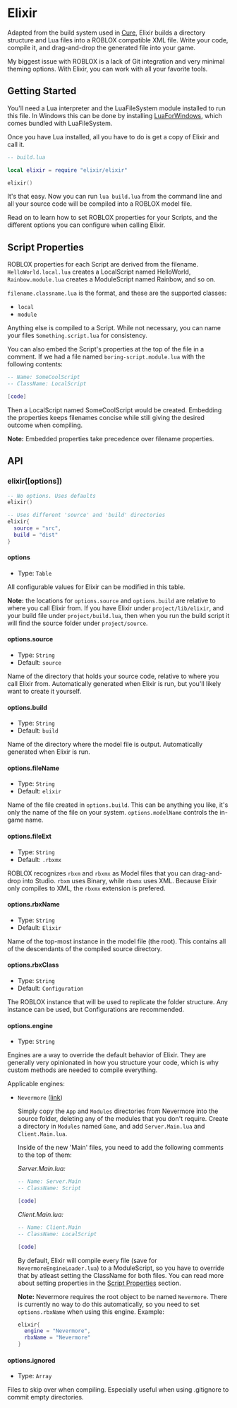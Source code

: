 # Elixir

Adapted from the build system used in [Cure](https://github.com/Anaminus/roblox-cure), Elixir builds a directory structure and Lua files into a ROBLOX compatible XML file. Write your code, compile it, and drag-and-drop the generated file into your game.

My biggest issue with ROBLOX is a lack of Git integration and very minimal theming options. With Elixir, you can work with all your favorite tools.

## Getting Started

You'll need a Lua interpreter and the LuaFileSystem module installed to run this file. In Windows this can be done by installing [LuaForWindows]( https://code.google.com/p/luaforwindows/), which comes bundled with LuaFileSystem.

Once you have Lua installed, all you have to do is get a copy of Elixir and call it.

```lua
-- build.lua

local elixir = require "elixir/elixir"

elixir()
```

It's that easy. Now you can run `lua build.lua` from the command line and all your source code will be compiled into a ROBLOX model file.

Read on to learn how to set ROBLOX properties for your Scripts, and the different options you can configure when calling Elixir.

## Script Properties

ROBLOX properties for each Script are derived from the filename. `HelloWorld.local.lua` creates a LocalScript named HelloWorld, `Rainbow.module.lua` creates a ModuleScript named Rainbow, and so on.

`filename.classname.lua` is the format, and these are the supported classes:

- `local`
- `module`

Anything else is compiled to a Script. While not necessary, you can name your files `Something.script.lua` for consistency.

You can also embed the Script's properties at the top of the file in a comment. If we had a file named `boring-script.module.lua` with the following contents:

```lua
-- Name: SomeCoolScript
-- ClassName: LocalScript

[code]
```

Then a LocalScript named SomeCoolScript would be created. Embedding the properties keeps filenames concise while still giving the desired outcome when compiling.

**Note:** Embedded properties take precedence over filename properties.

## API

### elixir([options])

```lua
-- No options. Uses defaults
elixir()

-- Uses different 'source' and 'build' directories
elixir{
  source = "src",
  build = "dist"
}
```

#### options

- Type: `Table`

All configurable values for Elixir can be modified in this table.

**Note:** the locations for `options.source` and `options.build` are relative to where you call Elixir from. If you have Elixir under `project/lib/elixir`, and your build file under `project/build.lua`, then when you run the build script it will find the source folder under `project/source`.

#### options.source

- Type: `String`
- Default: `source`

Name of the directory that holds your source code, relative to where you call Elixir from. Automatically generated when Elixir is run, but you'll likely want to create it yourself.

#### options.build

- Type: `String`
- Default: `build`

Name of the directory where the model file is output. Automatically generated when Elixir is run.

#### options.fileName

- Type: `String`
- Default: `elixir`

Name of the file created in `options.build`. This can be anything you like, it's only the name of the file on your system. `options.modelName` controls the in-game name.

#### options.fileExt

- Type: `String`
- Default: `.rbxmx`

ROBLOX recognizes `rbxm` and `rbxmx` as Model files that you can drag-and-drop into Studio. `rbxm` uses Binary, while `rbxmx` uses XML. Because Elixir only compiles to XML, the `rbxmx` extension is prefered.

#### options.rbxName

- Type: `String`
- Default: `Elixir`

Name of the top-most instance in the model file (the root). This contains all of the descendants of the compiled source directory.

#### options.rbxClass

- Type: `String`
- Default: `Configuration`

The ROBLOX instance that will be used to replicate the folder structure. Any instance can be used, but Configurations are recommended.

#### options.engine

- Type: `String`

Engines are a way to override the default behavior of Elixir. They are generally very opinionated in how you structure your code, which is why custom methods are needed to compile everything.

Applicable engines:

- `Nevermore` ([link](https://github.com/Quenty/NevermoreEngine))

  Simply copy the `App` and `Modules` directories from Nevermore into the source folder, deleting any of the modules that you don't require. Create a directory in `Modules` named `Game`, and add `Server.Main.lua` and `Client.Main.lua`.

  Inside of the new 'Main' files, you need to add the following comments to the top of them:

  *Server.Main.lua:*

  ```lua
  -- Name: Server.Main
  -- ClassName: Script

  [code]
  ```

  *Client.Main.lua:*

  ```lua
  -- Name: Client.Main
  -- ClassName: LocalScript

  [code]
  ```

  By default, Elixir will compile every file (save for `NevermoreEngineLoader.lua`) to a ModuleScript, so you have to override that by atleast setting the ClassName for both files. You can read more about setting properties in the [Script Properties](#script-properties) section.

  **Note:** Nevermore requires the root object to be named `Nevermore`. There is currently no way to do this automatically, so you need to set `options.rbxName` when using this engine. Example:

  ```lua
  elixir{
    engine = "Nevermore",
    rbxName = "Nevermore"
  }
  ```

#### options.ignored

- Type: `Array`

Files to skip over when compiling. Especially useful when using .gitignore to commit empty directories.
